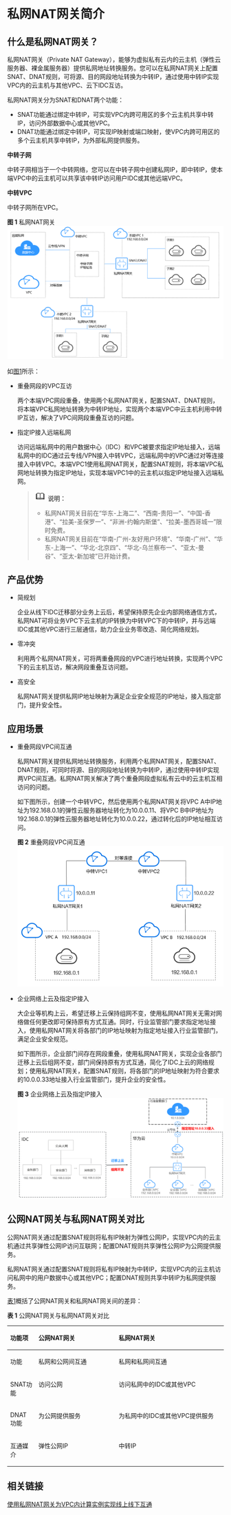 # 私网NAT网关简介<a name="nat_privatenat_0001"></a>

## 什么是私网NAT网关？<a name="section1319573214493"></a>

私网NAT网关（Private NAT Gateway），能够为虚拟私有云内的云主机（弹性云服务器、裸金属服务器）提供私网地址转换服务。您可以在私网NAT网关上配置SNAT、DNAT规则，可将源、目的网段地址转换为中转IP，通过使用中转IP实现VPC内的云主机与其他VPC、云下IDC互访。

私网NAT网关分为SNAT和DNAT两个功能：

-   SNAT功能通过绑定中转IP，可实现VPC内跨可用区的多个云主机共享中转IP，访问外部数据中心或其他VPC。
-   DNAT功能通过绑定中转IP，可实现IP映射或端口映射，使VPC内跨可用区的多个云主机共享中转IP，为外部私网提供服务。

**中转子网**

中转子网相当于一个中转网络，您可以在中转子网中创建私网IP，即中转IP，使本端VPC中的云主机可以共享该中转IP访问用户IDC或其他远端VPC。

**中转VPC**

中转子网所在VPC。

**图 1**  私网NAT网关<a name="fig105783104403"></a>  
![](figures/私网NAT网关.png "私网NAT网关")

如[图1](#fig105783104403)所示：

-   重叠网段的VPC互访

    两个本端VPC网段重叠，使用两个私网NAT网关，配置SNAT、DNAT规则，将本端VPC私网地址转换为中转IP地址，实现两个本端VPC中云主机利用中转IP互访，解决了VPC间网段重叠互访的问题。

-   指定IP接入远端私网

    访问远端私网中的用户数据中心（IDC）和VPC被要求指定IP地址接入，远端私网中的IDC通过云专线/VPN接入中转VPC，远端私网中的VPC通过对等连接接入中转VPC。本端VPC1使用私网NAT网关，配置SNAT规则，将本端VPC私网地址转换为指定IP地址，实现本端VPC1中的云主机以指定IP地址接入远端私网。

    >![](public_sys-resources/icon-note.gif) **说明：** 
    >-   私网NAT网关目前在“华东-上海二”、“西南-贵阳一”、“中国-香港”、“拉美-圣保罗一”、“非洲-约翰内斯堡”、“拉美-墨西哥城一”限时免费。
    >-   私网NAT网关目前在“华南-广州-友好用户环境”、“华南-广州”、“华东-上海一”、“华北-北京四”、“华北-乌兰察布一”、“亚太-曼谷”、“亚太-新加坡”已开始计费。


## 产品优势<a name="section27031619152215"></a>

-   简规划

    企业从线下IDC迁移部分业务上云后，希望保持原先企业内部网络通信方式，私网NAT可将业务VPC下云主机的IP转换为中转VPC下的中转IP，并与远端IDC或其他VPC进行三层通信，助力企业业务零改造、简化网络规划。

-   零冲突

    利用两个私网NAT网关，可将两重叠网段的VPC进行地址转换，实现两个VPC下的云主机互访，解决网段重叠互访问题。

-   高安全

    私网NAT网关提供私网IP地址映射为满足企业安全规范的IP地址，接入指定部门，提升安全性。


## 应用场景<a name="section1843616206388"></a>

-   重叠网段VPC间互通

    私网NAT网关提供私网地址转换服务，利用两个私网NAT网关，配置SNAT、DNAT规则，可同时将源、目的网段地址转换为中转IP，通过使用中转IP实现两VPC间互通。私网NAT网关解决了两个重叠网段虚拟私有云中的云主机互相访问的问题。

    如下图所示，创建一个中转VPC，然后使用两个私网NAT网关将VPC A中IP地址为192.168.0.1的弹性云服务器地址转化为10.0.0.11、将VPC B中IP地址为192.168.0.1的弹性云服务器地址转化为10.0.0.22，通过转化后的IP地址相互访问。

    **图 2**  重叠网段VPC间互通<a name="fig1688816241543"></a>  
    ![](figures/重叠网段VPC间互通.png "重叠网段VPC间互通")

-   企业网络上云及指定IP接入

    大企业等机构上云，希望迁移上云保持组网不变，使用私网NAT网关无需对网络做任何更改即可保持原有方式互通。同时，行业监管部门要求指定地址接入，使用私网NAT网关将各部门的IP地址映射为指定地址接入行业监管部门，满足企业安全规范。

    如下图所示，企业部门间存在网段重叠，使用私网NAT网关，实现企业各部门迁移上云后组网不变，部门间保持原有方式互通，简化了IDC上云的网络规划；使用私网NAT网关，配置SNAT规则，将各部门的IP地址映射为符合要求的10.0.0.33地址接入行业监管部门，提升企业的安全性。

    **图 3**  企业网络上云及指定IP接入<a name="fig05231114105920"></a>  
    ![](figures/企业网络上云及指定IP接入.png "企业网络上云及指定IP接入")


## 公网NAT网关与私网NAT网关对比<a name="section2333132011539"></a>

公网NAT网关通过配置SNAT规则将私有IP映射为弹性公网IP，实现VPC内的云主机通过共享弹性公网IP访问互联网；配置DNAT规则共享弹性公网IP为公网提供服务。

私网NAT网关通过配置SNAT规则将私有IP映射为中转IP，实现VPC内的云主机访问私网中的用户数据中心或其他VPC；配置DNAT规则共享中转IP为私网提供服务。

[表1](#table3924422163214)概括了公网NAT网关和私网NAT网关间的差异：

**表 1**  公网NAT网关与私网NAT网关对比

<a name="table3924422163214"></a>
<table><thead align="left"><tr id="row199257226329"><th class="cellrowborder" valign="top" width="13.041304130413039%" id="mcps1.2.4.1.1"><p id="p19925182253216"><a name="p19925182253216"></a><a name="p19925182253216"></a>功能项</p>
</th>
<th class="cellrowborder" valign="top" width="37.063706370637064%" id="mcps1.2.4.1.2"><p id="p79259222328"><a name="p79259222328"></a><a name="p79259222328"></a>公网NAT网关</p>
</th>
<th class="cellrowborder" valign="top" width="49.89498949894989%" id="mcps1.2.4.1.3"><p id="p592552218324"><a name="p592552218324"></a><a name="p592552218324"></a>私网NAT网关</p>
</th>
</tr>
</thead>
<tbody><tr id="row792562220321"><td class="cellrowborder" valign="top" width="13.041304130413039%" headers="mcps1.2.4.1.1 "><p id="p19925222133213"><a name="p19925222133213"></a><a name="p19925222133213"></a>功能</p>
</td>
<td class="cellrowborder" valign="top" width="37.063706370637064%" headers="mcps1.2.4.1.2 "><p id="p49251622173213"><a name="p49251622173213"></a><a name="p49251622173213"></a>私网和公网间互通</p>
</td>
<td class="cellrowborder" valign="top" width="49.89498949894989%" headers="mcps1.2.4.1.3 "><p id="p692542213218"><a name="p692542213218"></a><a name="p692542213218"></a>私网和私网间互通</p>
</td>
</tr>
<tr id="row1492552213212"><td class="cellrowborder" valign="top" width="13.041304130413039%" headers="mcps1.2.4.1.1 "><p id="p1392513227329"><a name="p1392513227329"></a><a name="p1392513227329"></a>SNAT功能</p>
</td>
<td class="cellrowborder" valign="top" width="37.063706370637064%" headers="mcps1.2.4.1.2 "><p id="p292522293214"><a name="p292522293214"></a><a name="p292522293214"></a>访问公网</p>
</td>
<td class="cellrowborder" valign="top" width="49.89498949894989%" headers="mcps1.2.4.1.3 "><p id="p6925322203218"><a name="p6925322203218"></a><a name="p6925322203218"></a>访问私网中的IDC或其他VPC</p>
</td>
</tr>
<tr id="row16998184903515"><td class="cellrowborder" valign="top" width="13.041304130413039%" headers="mcps1.2.4.1.1 "><p id="p150135053511"><a name="p150135053511"></a><a name="p150135053511"></a>DNAT功能</p>
</td>
<td class="cellrowborder" valign="top" width="37.063706370637064%" headers="mcps1.2.4.1.2 "><p id="p100175073519"><a name="p100175073519"></a><a name="p100175073519"></a>为公网提供服务</p>
</td>
<td class="cellrowborder" valign="top" width="49.89498949894989%" headers="mcps1.2.4.1.3 "><p id="p2019503353"><a name="p2019503353"></a><a name="p2019503353"></a>为私网中的IDC或其他VPC提供服务</p>
</td>
</tr>
<tr id="row1365512164365"><td class="cellrowborder" valign="top" width="13.041304130413039%" headers="mcps1.2.4.1.1 "><p id="p465501613617"><a name="p465501613617"></a><a name="p465501613617"></a>互通媒介</p>
</td>
<td class="cellrowborder" valign="top" width="37.063706370637064%" headers="mcps1.2.4.1.2 "><p id="p12656181683618"><a name="p12656181683618"></a><a name="p12656181683618"></a><span id="text8175123253010"><a name="text8175123253010"></a><a name="text8175123253010"></a></span><span id="text317523212306"><a name="text317523212306"></a><a name="text317523212306"></a>弹性公网IP</span></p>
</td>
<td class="cellrowborder" valign="top" width="49.89498949894989%" headers="mcps1.2.4.1.3 "><p id="p14656916163611"><a name="p14656916163611"></a><a name="p14656916163611"></a>中转IP</p>
</td>
</tr>
</tbody>
</table>

## 相关链接<a name="section155813119538"></a>

[使用私网NAT网关为VPC内计算实例实现线上线下互通](https://support.huaweicloud.com/qs-natgateway/nat_qs_0020.html)

